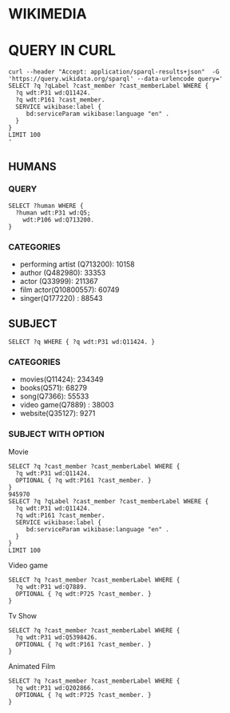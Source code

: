 # WIKIMEDIA

# QUERY IN CURL

```
curl --header "Accept: application/sparql-results+json"  -G 'https://query.wikidata.org/sparql' --data-urlencode query='
SELECT ?q ?qLabel ?cast_member ?cast_memberLabel WHERE {
  ?q wdt:P31 wd:Q11424.
  ?q wdt:P161 ?cast_member.
  SERVICE wikibase:label {
     bd:serviceParam wikibase:language "en" .
  }
}
LIMIT 100
'
```

## HUMANS

### QUERY

```
SELECT ?human WHERE {
  ?human wdt:P31 wd:Q5;
    wdt:P106 wd:Q713200.
}
```
### CATEGORIES

* performing artist (Q713200): 10158
* author (Q482980): 33353
* actor (Q33999):  211367
* film actor(Q10800557): 60749
* singer(Q177220) : 88543


## SUBJECT

```
SELECT ?q WHERE { ?q wdt:P31 wd:Q11424. }
```

### CATEGORIES

* movies(Q11424): 234349
* books(Q571): 68279
* song(Q7366): 55533
* video game(Q7889) : 38003
* website(Q35127): 9271

### SUBJECT WITH OPTION

Movie
```
SELECT ?q ?cast_member ?cast_memberLabel WHERE {
  ?q wdt:P31 wd:Q11424.
  OPTIONAL { ?q wdt:P161 ?cast_member. }
}
945970
SELECT ?q ?qLabel ?cast_member ?cast_memberLabel WHERE {
  ?q wdt:P31 wd:Q11424.
  ?q wdt:P161 ?cast_member.
  SERVICE wikibase:label {
     bd:serviceParam wikibase:language "en" .
  }
}
LIMIT 100
```

Video game
```
SELECT ?q ?cast_member ?cast_memberLabel WHERE {
  ?q wdt:P31 wd:Q7889.
  OPTIONAL { ?q wdt:P725 ?cast_member. }
}
```

Tv Show
```
SELECT ?q ?cast_member ?cast_memberLabel WHERE {
  ?q wdt:P31 wd:Q5398426.
  OPTIONAL { ?q wdt:P161 ?cast_member. }
}
```

Animated Film
```
SELECT ?q ?cast_member ?cast_memberLabel WHERE {
  ?q wdt:P31 wd:Q202866.
  OPTIONAL { ?q wdt:P725 ?cast_member. }
}
```
